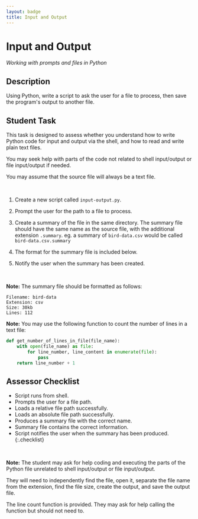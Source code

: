 ```yaml
---
layout: badge
title: Input and Output
---
```


# Input and Output
_Working with prompts and files in Python_

## Description

Using Python, write a script to ask the user for a file to process, then save the program's output to another file.



## Student Task

This task is designed to assess whether you understand how to write Python code for input and output via the shell, and how to read and write plain text files.

You may seek help with parts of the code not related to shell input/output or file input/output if needed.

You may assume that the source file will always be a text file.


<br>


1. Create a new script called `input-output.py`.

2. Prompt the user for the path to a file to process.

4. Create a summary of the file in the same directory. The summary file should have the same name as the source file, with the additional extension `.summary`. eg. a summary of `bird-data.csv` would be called `bird-data.csv.summary`

5. The format for the summary file is included below.
  
6. Notify the user when the summary has been created.

<br>

**Note:** The summary file should be formatted as follows:

```text
Filename: bird-data
Extension: csv
Size: 30kb
Lines: 112
```

**Note:** You may use the following function to count the number of lines in a text file:

```python
def get_number_of_lines_in_file(file_name):
    with open(file_name) as file:
        for line_number, line_content in enumerate(file):
            pass
    return line_number + 1
```




## Assessor Checklist

- Script runs from shell.
- Prompts the user for a file path.
- Loads a relative file path successfully.
- Loads an absolute file path successfully.
- Produces a summary file with the correct name.
- Summary file contains the correct information.
- Script notifies the user when the summary has been produced.
{:.checklist}

<br>

**Note:** The student may ask for help coding and executing the parts of the Python file unrelated to shell input/output or file input/output.

They will need to independently find the file, open it, separate the file name from the extension, find the file size, create the output, and save the output file.

The line count function is provided. They may ask for help calling the function but should not need to.

